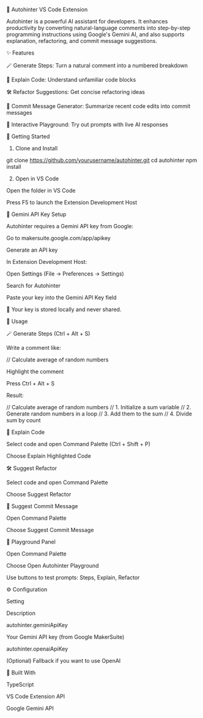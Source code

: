 🧠 Autohinter VS Code Extension

Autohinter is a powerful AI assistant for developers. It enhances productivity by converting natural-language comments into step-by-step programming instructions using Google's Gemini AI, and also supports explanation, refactoring, and commit message suggestions.

✨ Features

🪄 Generate Steps: Turn a natural comment into a numbered breakdown

🧠 Explain Code: Understand unfamiliar code blocks

🛠 Refactor Suggestions: Get concise refactoring ideas

📝 Commit Message Generator: Summarize recent code edits into commit messages

🧪 Interactive Playground: Try out prompts with live AI responses

🚀 Getting Started

1. Clone and Install

git clone https://github.com/yourusername/autohinter.git
cd autohinter
npm install

2. Open in VS Code

Open the folder in VS Code

Press F5 to launch the Extension Development Host

🔑 Gemini API Key Setup

Autohinter requires a Gemini API key from Google:

Go to makersuite.google.com/app/apikey

Generate an API key

In Extension Development Host:

Open Settings (File → Preferences → Settings)

Search for Autohinter

Paste your key into the Gemini API Key field

🔐 Your key is stored locally and never shared.

🧪 Usage

🪄 Generate Steps (Ctrl + Alt + S)

Write a comment like:

// Calculate average of random numbers

Highlight the comment

Press Ctrl + Alt + S

Result:

// Calculate average of random numbers
// 1. Initialize a sum variable
// 2. Generate random numbers in a loop
// 3. Add them to the sum
// 4. Divide sum by count

🧠 Explain Code

Select code and open Command Palette (Ctrl + Shift + P)

Choose Explain Highlighted Code

🛠 Suggest Refactor

Select code and open Command Palette

Choose Suggest Refactor

📝 Suggest Commit Message

Open Command Palette

Choose Suggest Commit Message

🧪 Playground Panel

Open Command Palette

Choose Open Autohinter Playground

Use buttons to test prompts: Steps, Explain, Refactor

⚙️ Configuration

Setting

Description

autohinter.geminiApiKey

Your Gemini API key (from Google MakerSuite)

autohinter.openaiApiKey

(Optional) Fallback if you want to use OpenAI

🧱 Built With

TypeScript

VS Code Extension API

Google Gemini API